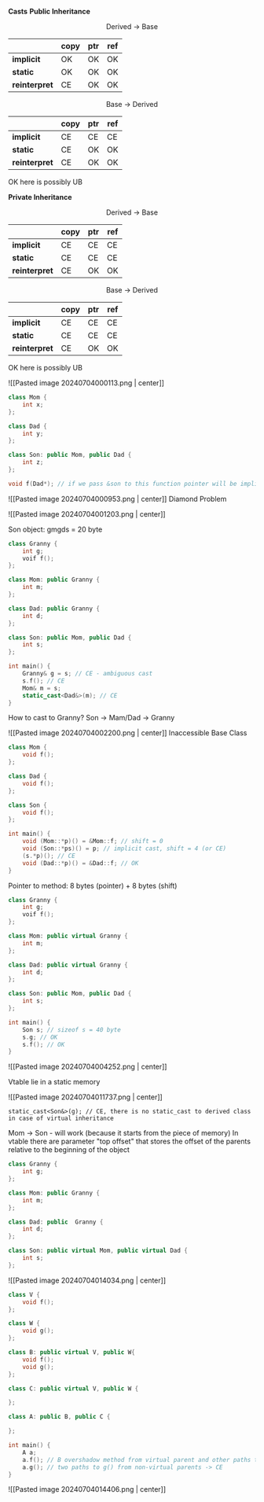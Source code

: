 **Casts**
**Public Inheritance**
<center> Derived -> Base </center>

|                 | copy | ptr | ref |
| --------------- | ---- | --- | --- |
| **implicit**    | OK   | OK  | OK  |
| **static**      | OK   | OK  | OK  |
| **reinterpret** | CE   | OK  | OK  |
<center> Base -> Derived </center>

|                 | copy | ptr | ref |
| --------------- | ---- | --- | --- |
| **implicit**    | CE   | CE  | CE  |
| **static**      | CE   | OK  | OK  |
| **reinterpret** | CE   | OK  | OK  |
OK here is possibly UB

**Private Inheritance**
<center> Derived -> Base </center>

|                 | copy | ptr | ref |
| --------------- | ---- | --- | --- |
| **implicit**    | CE   | CE  | CE  |
| **static**      | CE   | CE  | CE  |
| **reinterpret** | CE   | OK  | OK  |
<center> Base -> Derived </center>

|                 | copy | ptr | ref |
| --------------- | ---- | --- | --- |
| **implicit**    | CE   | CE  | CE  |
| **static**      | CE   | CE  | CE  |
| **reinterpret** | CE   | OK  | OK  |
OK here is possibly UB

![[Pasted image 20240704000113.png | center]]

```cpp
class Mom {
    int x;
};

class Dad {
    int y;
};

class Son: public Mom, public Dad {
    int z;
};

void f(Dad*); // if we pass &son to this function pointer will be implicitly shifted by 4 bytes
```

![[Pasted image 20240704000953.png | center]]
Diamond Problem

![[Pasted image 20240704001203.png | center]]

Son object: gmgds = 20 byte

```cpp
class Granny {
    int g;
    voif f();
};

class Mom: public Granny {
    int m;
};

class Dad: public Granny {
    int d;
};

class Son: public Mom, public Dad {
    int s;
};

int main() {
    Granny& g = s; // CE - ambiguous cast
    s.f(); // CE
    Mom& m = s;
    static_cast<Dad&>(m); // CE
}
```

How to cast to Granny? Son -> Mam/Dad -> Granny

![[Pasted image 20240704002200.png | center]]
Inaccessible Base Class

```cpp
class Mom {
    void f();
};

class Dad {
    void f();
};

class Son {
    void f();
};

int main() {
    void (Mom::*p)() = &Mom::f; // shift = 0
    void (Son::*ps)() = p; // implicit cast, shift = 4 (or CE)
    (s.*p)(); // CE
    void (Dad::*p)() = &Dad::f; // OK
}
```

Pointer to method: 8 bytes (pointer) + 8 bytes (shift)

```cpp
class Granny {
    int g;
    voif f();
};

class Mom: public virtual Granny {
    int m;
};

class Dad: public virtual Granny {
    int d;
};

class Son: public Mom, public Dad {
    int s;
};

int main() {
    Son s; // sizeof s = 40 byte
    s.g; // OK
    s.f(); // OK
}
```

![[Pasted image 20240704004252.png | center]]

Vtable lie in a static memory

![[Pasted image 20240704011737.png | center]]

`static_cast<Son&>(g); // CE, there is no static_cast to derived class in case of virtual inheritance`

Mom -> Son - will work (because it starts from the piece of memory)
In vtable there are parameter "top offset" that stores the offset of the parents relative to the beginning of the object

```cpp
class Granny {
    int g;
};

class Mom: public Granny {
    int m;
};

class Dad: public  Granny {
    int d;
};

class Son: public virtual Mom, public virtual Dad {
    int s;
};
```

![[Pasted image 20240704014034.png | center]]


```cpp
class V {
    void f();
};

class W {
    void g();
};

class B: public virtual V, public W{
    void f();
    void g();
};

class C: public virtual V, public W {

};

class A: public B, public C {

};

int main() {
    A a;
    a.f(); // B overshadow method from virtual parent and other paths to f() is not considering
    a.g(); // two paths to g() from non-virtual parents -> CE
}
```

![[Pasted image 20240704014406.png | center]]
